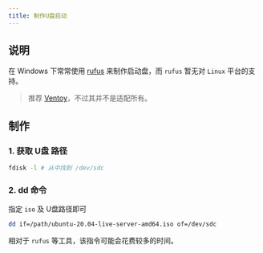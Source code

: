 ```yaml
---
title: 制作U盘启动
---
```


## 说明

在 Windows 下常常使用 [rufus](https://rufus.ie/) 来制作启动盘，而 `rufus` 暂无对 `Linux` 平台的支持。

> 推荐 [Ventoy](https://github.com/ventoy/Ventoy)，不过其并不是适配所有。



## 制作

### 1. 获取 U盘 路径

```bash
fdisk -l # 从中找到 /dev/sdc
```

### 2. dd 命令

指定 `iso` 及 U盘路径即可

```bash
dd if=/path/ubuntu-20.04-live-server-amd64.iso of=/dev/sdc
```

相对于 `rufus` 等工具，该指令可能会花费较多的时间。
